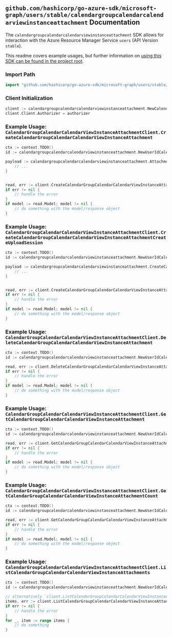 
## `github.com/hashicorp/go-azure-sdk/microsoft-graph/users/stable/calendargroupcalendarcalendarviewinstanceattachment` Documentation

The `calendargroupcalendarcalendarviewinstanceattachment` SDK allows for interaction with the Azure Resource Manager Service `users` (API Version `stable`).

This readme covers example usages, but further information on [using this SDK can be found in the project root](https://github.com/hashicorp/go-azure-sdk/tree/main/docs).

### Import Path

```go
import "github.com/hashicorp/go-azure-sdk/microsoft-graph/users/stable/calendargroupcalendarcalendarviewinstanceattachment"
```


### Client Initialization

```go
client := calendargroupcalendarcalendarviewinstanceattachment.NewCalendarGroupCalendarCalendarViewInstanceAttachmentClientWithBaseURI("https://management.azure.com")
client.Client.Authorizer = authorizer
```


### Example Usage: `CalendarGroupCalendarCalendarViewInstanceAttachmentClient.CreateCalendarGroupCalendarCalendarViewInstanceAttachment`

```go
ctx := context.TODO()
id := calendargroupcalendarcalendarviewinstanceattachment.NewUserIdCalendarGroupIdCalendarIdCalendarViewIdInstanceID("userIdValue", "calendarGroupIdValue", "calendarIdValue", "eventIdValue", "eventId1Value")

payload := calendargroupcalendarcalendarviewinstanceattachment.Attachment{
	// ...
}


read, err := client.CreateCalendarGroupCalendarCalendarViewInstanceAttachment(ctx, id, payload)
if err != nil {
	// handle the error
}
if model := read.Model; model != nil {
	// do something with the model/response object
}
```


### Example Usage: `CalendarGroupCalendarCalendarViewInstanceAttachmentClient.CreateCalendarGroupCalendarCalendarViewInstanceAttachmentCreateUploadSession`

```go
ctx := context.TODO()
id := calendargroupcalendarcalendarviewinstanceattachment.NewUserIdCalendarGroupIdCalendarIdCalendarViewIdInstanceID("userIdValue", "calendarGroupIdValue", "calendarIdValue", "eventIdValue", "eventId1Value")

payload := calendargroupcalendarcalendarviewinstanceattachment.CreateCalendarGroupCalendarCalendarViewInstanceAttachmentCreateUploadSessionRequest{
	// ...
}


read, err := client.CreateCalendarGroupCalendarCalendarViewInstanceAttachmentCreateUploadSession(ctx, id, payload)
if err != nil {
	// handle the error
}
if model := read.Model; model != nil {
	// do something with the model/response object
}
```


### Example Usage: `CalendarGroupCalendarCalendarViewInstanceAttachmentClient.DeleteCalendarGroupCalendarCalendarViewInstanceAttachment`

```go
ctx := context.TODO()
id := calendargroupcalendarcalendarviewinstanceattachment.NewUserIdCalendarGroupIdCalendarIdCalendarViewIdInstanceIdAttachmentID("userIdValue", "calendarGroupIdValue", "calendarIdValue", "eventIdValue", "eventId1Value", "attachmentIdValue")

read, err := client.DeleteCalendarGroupCalendarCalendarViewInstanceAttachment(ctx, id)
if err != nil {
	// handle the error
}
if model := read.Model; model != nil {
	// do something with the model/response object
}
```


### Example Usage: `CalendarGroupCalendarCalendarViewInstanceAttachmentClient.GetCalendarGroupCalendarCalendarViewInstanceAttachment`

```go
ctx := context.TODO()
id := calendargroupcalendarcalendarviewinstanceattachment.NewUserIdCalendarGroupIdCalendarIdCalendarViewIdInstanceIdAttachmentID("userIdValue", "calendarGroupIdValue", "calendarIdValue", "eventIdValue", "eventId1Value", "attachmentIdValue")

read, err := client.GetCalendarGroupCalendarCalendarViewInstanceAttachment(ctx, id)
if err != nil {
	// handle the error
}
if model := read.Model; model != nil {
	// do something with the model/response object
}
```


### Example Usage: `CalendarGroupCalendarCalendarViewInstanceAttachmentClient.GetCalendarGroupCalendarCalendarViewInstanceAttachmentCount`

```go
ctx := context.TODO()
id := calendargroupcalendarcalendarviewinstanceattachment.NewUserIdCalendarGroupIdCalendarIdCalendarViewIdInstanceID("userIdValue", "calendarGroupIdValue", "calendarIdValue", "eventIdValue", "eventId1Value")

read, err := client.GetCalendarGroupCalendarCalendarViewInstanceAttachmentCount(ctx, id)
if err != nil {
	// handle the error
}
if model := read.Model; model != nil {
	// do something with the model/response object
}
```


### Example Usage: `CalendarGroupCalendarCalendarViewInstanceAttachmentClient.ListCalendarGroupCalendarCalendarViewInstanceAttachments`

```go
ctx := context.TODO()
id := calendargroupcalendarcalendarviewinstanceattachment.NewUserIdCalendarGroupIdCalendarIdCalendarViewIdInstanceID("userIdValue", "calendarGroupIdValue", "calendarIdValue", "eventIdValue", "eventId1Value")

// alternatively `client.ListCalendarGroupCalendarCalendarViewInstanceAttachments(ctx, id)` can be used to do batched pagination
items, err := client.ListCalendarGroupCalendarCalendarViewInstanceAttachmentsComplete(ctx, id)
if err != nil {
	// handle the error
}
for _, item := range items {
	// do something
}
```
